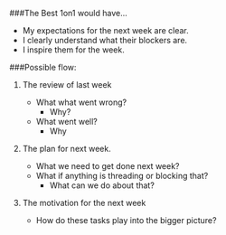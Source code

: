 ###The Best 1on1 would have...

+ My expectations for the next week are clear.
+ I clearly understand what their blockers are.
+ I inspire them for the week.


###Possible flow:

1. The review of last week

	+ What what went wrong?
		+ Why?
	+ What went well?
		+ Why

2. The plan for next week.

	+ What we need to get done next week?
	+ What if anything is threading or blocking that?
		+ What can we do about that?

3. The motivation for the next week
	+ How do these tasks play into the bigger picture?